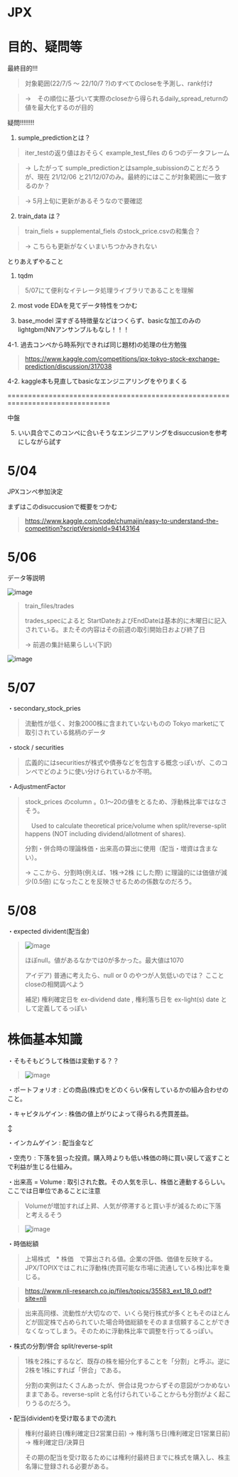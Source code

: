 # JPX

# 目的、疑問等


最終目的!!!

> 対象範囲(22/7/5 ～ 22/10/7 ?)のすべてのcloseを予測し、rank付け

> →　その順位に基づいて実際のcloseから得られるdaily_spread_returnの値を最大化するのが目的


疑問!!!!!!!!

1. sumple_predictionとは？

> iter_testの返り値はおそらく example_test_files の６つのデータフレーム

> → したがって sumple_predictionとはsample_subissionのことだろうが、現在 21/12/06 と21/12/07のみ。最終的にはここが対象範囲に一致するのか？

> → 5月上旬に更新があるそうなので要確認

2.  train_data は？

> train_fiels + supplemental_fiels のstock_price.csvの和集合？

> → こちらも更新がなくいまいちつかみきれない


とりあえずやること

1. tqdm

> 5/07にて便利なイテレータ処理ライブラリであることを理解 

2. most vode EDAを見てデータ特性をつかむ

3. base_model 深すぎる特徴量などはつくらず、basicな加工のみのlightgbm(NNアンサンブルもなし！！！

4-1. 過去コンペから時系列(できれば同じ題材)の処理の仕方勉強

> https://www.kaggle.com/competitions/jpx-tokyo-stock-exchange-prediction/discussion/317038

4-2. kaggle本も見直してbasicなエンジニアリングをやりまくる

===============================================================================

中盤

5. いい具合でこのコンペに合いそうなエンジニアリングをdisuccusionを参考にしながら試す




# 5/04

JPXコンペ参加決定

まずはこのdisuccusionで概要をつかむ

> https://www.kaggle.com/code/chumajin/easy-to-understand-the-competition?scriptVersionId=94143164


# 5/06

データ等説明

![image](https://user-images.githubusercontent.com/92427575/167075783-efb5bf64-0dc7-4616-91d1-50757c26deec.png)



>train_files/trades
>
>trades_specによると StartDateおよびEndDateは基本的に木曜日に記入されている。またその内容はその前週の取引開始日および終了日
>
> → 前週の集計結果らしい(下訳)
>


![image](https://user-images.githubusercontent.com/92427575/167085889-360b722e-6e89-44e3-b2f5-245eac23a745.png)



# 5/07

・secondary_stock_pries

> 流動性が低く、対象2000株に含まれていないものの Tokyo marketにて取引されている銘柄のデータ


・stock / securities 

>広義的にはsecuritiesが株式や債券などを包含する概念っぽいが、このコンペでどのように使い分けられているか不明。


・AdjustmentFactor 

>stock_prices のcolumn 。0.1～20の値をとるため、浮動株比率ではなさそう。
>
>　Used to calculate theoretical price/volume when split/reverse-split happens (NOT including dividend/allotment of shares).
> 
> 分割・併合時の理論株価・出来高の算出に使用（配当・増資は含まない）。
>
> → ここから、分割時(例えば、1株→2株 にした際) に理論的には価値が減少(0.5倍) になったことを反映させるための係数なのだろう。

# 5/08

・expected divident(配当金)

>![image](https://user-images.githubusercontent.com/92427575/167304823-8e5b4684-88b8-46b8-ad50-2eb6fa63f71f.png)
>
> ほぼnull。値があるなかでは0が多かった。最大値は1070
>
> アイデア) 普通に考えたら、null or 0 のやつが人気低いのでは？ こことcloseの相関調べよう
>
> 補足) 権利確定日を ex-dividend date , 権利落ち日を ex-light(s) date として定義してるっぽい




# 株価基本知識

・そもそもどうして株価は変動する？？

> ![image](https://user-images.githubusercontent.com/92427575/167252592-222c790a-96ab-4df3-b973-dc0e64d96208.png)

・ポートフォリオ : どの商品(株式)をどのくらい保有しているかの組み合わせのこと。

・キャピタルゲイン : 株価の値上がりによって得られる売買差益。

↕

・インカムゲイン : 配当金など

・空売り : 下落を狙った投資。購入時よりも低い株価の時に買い戻して返すことで利益が生じる仕組み。

・出来高 = Volume : 取引された数。その人気を示し、株価と連動するらしい。ここでは日単位であることに注意

> Volumeが増加すれば上昇、人気が停滞すると買い手が減るために下落　と考えるそう

> ![image](https://user-images.githubusercontent.com/92427575/167252673-be91a1df-d67d-4def-b88f-5f87d2b4aabf.png)


・時価総額

> 上場株式　* 株価　で算出される値。企業の評価、価値を反映する。JPX/TOPIXではこれに浮動株(売買可能な市場に流通している株)比率を乗
じる。

> https://www.nli-research.co.jp/files/topics/35583_ext_18_0.pdf?site=nli

> 出来高同様、流動性が大切なので、いくら発行株式が多くともそのほとんどが固定株で占められていた場合時価総額をそのまま信頼することができなくなってしまう。そのために浮動株比率で調整を行ってるっぽい。


・株式の分割/併合 split/reverse-split

> 1株を2株にするなど、既存の株を細分化することを「分割」と呼ぶ。逆に2株を1株にすれば「併合」である。
>
> 分割の実例はたくさんあったが、併合は見つからずその意図がつかめないままである。reverse-split と名付けられていることからも分割がよく起こりうるのだろう。


・配当(divident)を受け取るまでの流れ

> 権利付最終日(権利確定日2営業日前)  →  権利落ち日(権利確定日1営業日前)  → 権利確定日/決算日
>
> その期の配当を受け取るためには権利付最終日までに株式を購入し、株主名簿に登録される必要がある。

